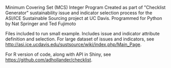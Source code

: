 Minimum Covering Set (MCS) Integer Program
Created as part of "Checklist Generator" sustainability issue and indicator selection process for the ASI/ICE Sustainable Sourcing project at UC Davis.
Programmed for Python by Nat Springer and Ted Fujimoto

Files included to run small example.  Includes issue and indicator attribute definition and selection.
For large dataset of issues and indicators, see http://asi.ice.ucdavis.edu/sustsource/wiki/index.php/Main_Page.

For R version of code, along with API in Shiny, see https://github.com/adhollander/checklist.
